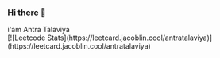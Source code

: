### Hi there 👋
<div id="badge">
  i'am Antra Talaviya
<img src="https://komarev.com/ghpvc/?usernameAntratalaviya&style=flat-square&color=blue" alt=""/>
</div>
[![Leetcode Stats](https://leetcard.jacoblin.cool/antratalaviya)](https://leetcard.jacoblin.cool/antratalaviya)
<!--
**Antratalaviya/Antratalaviya** is a ✨ _special_ ✨ repository because its `README.md` (this file) appears on your GitHub profile.

Here are some ideas to get you started:

- 🔭 I’m currently working on ...
- 🌱 I’m currently learning ...
- 👯 I’m looking to collaborate on ...
- 🤔 I’m looking for help with ...
- 💬 Ask me about ...
- 📫 How to reach me: ...
- 😄 Pronouns: ...
- ⚡ Fun fact: ...
-->
